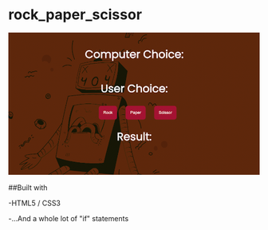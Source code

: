 # rock_paper_scissor
![](/src/screenshot.png)

##Built with

-HTML5 / CSS3

-...And a whole lot of "if" statements
